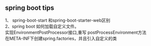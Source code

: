 ## spring boot tips
1、 spring-boot-start 和spring-boot-starter-web区别  
2、spring boot 如何加载自定义文件。  
   实现EnvironmentPostProcessor接口,重写 postProcessEnvironment方法  
   在META-INF下创建spring.factories，并且引入自定义的类   





   